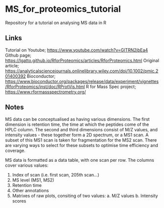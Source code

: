 # MS_for_proteomics_tutorial
Repository for a tutorial on analysing MS data in R

## Links
Tutorial on Youtube; https://www.youtube.com/watch?v=GlTRN2jbEa4
Github page; https://lgatto.github.io/RforProteomics/articles/RforProteomics.html
Original article; https://analyticalsciencejournals.onlinelibrary.wiley.com/doi/10.1002/pmic.201400392
Bioconductor; https://www.bioconductor.org/packages/release/data/experiment/vignettes/RforProteomics/inst/doc/RProtVis.html
R for Mass Spec project; https://www.rformassspectrometry.org/

## Notes
MS data can be conceptualised as having various dimensions.
The first dimension is retention time, the time at which the peptides come of the HPLC column.
The second and third dimensions consist of M/Z values, and intensity values - these together form a 2D spectrum, or a MS1 scan.
A subset of this MS1 scan is taken for fragmentation for the MS2 scan. There are varying ways to select for these subsets to optimise time efficiency and coverage.

MS data is formatted as a data table, with one scan per row. The columns cover various values:
1. Index of scan (i.e. first scan, 205th scan...)
2. MS level (MS1, MS2)
3. Retention time
4. Other annotations
5. Matrixes of raw plots, consiting of two values:
a. M/Z values
b. Intensity scores
